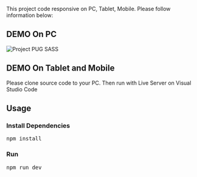 This project code responsive on PC, Tablet, Mobile. Please follow information below:

<h2>DEMO On PC</h2>

<img src="./public/images/demo-pc.png" alt="Project PUG SASS">

<h2>DEMO On Tablet and Mobile</h2>

<p>Please clone source code to your PC. Then run with Live Server on Visual Studio Code</p>

<h2>Usage</h2>
<h3>Install Dependencies</h3>

<pre>npm install</pre>

<h3>Run</h3>

<pre>npm run dev</pre>

